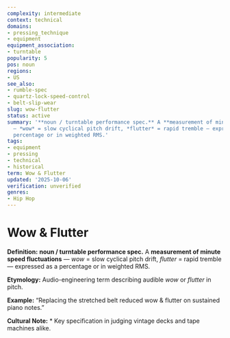 ```yaml
---
complexity: intermediate
context: technical
domains:
- pressing_technique
- equipment
equipment_association:
- turntable
popularity: 5
pos: noun
regions:
- US
see_also:
- rumble-spec
- quartz-lock-speed-control
- belt-slip-wear
slug: wow-flutter
status: active
summary: '**noun / turntable performance spec.** A **measurement of minute speed fluctuations**
  — *wow* = slow cyclical pitch drift, *flutter* = rapid tremble — expressed as a
  percentage or in weighted RMS.'
tags:
- equipment
- pressing
- technical
- historical
term: Wow & Flutter
updated: '2025-10-06'
verification: unverified
genres:
- Hip Hop
---
```


# Wow & Flutter

**Definition:** **noun / turntable performance spec.** A **measurement of minute speed fluctuations** — *wow* = slow cyclical pitch drift, *flutter* = rapid tremble — expressed as a percentage or in weighted RMS.

**Etymology:** Audio-engineering term describing audible *wow* or *flutter* in pitch.

**Example:** “Replacing the stretched belt reduced wow & flutter on sustained piano notes.”

**Cultural Note:** * Key specification in judging vintage decks and tape machines alike.

